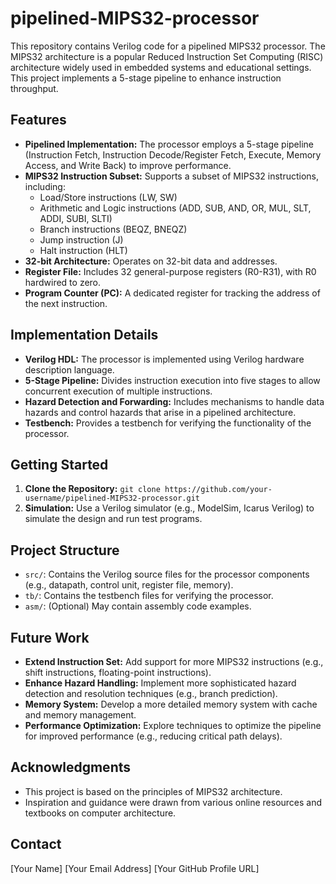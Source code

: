 # pipelined-MIPS32-processor

This repository contains Verilog code for a pipelined MIPS32 processor. The MIPS32 architecture is a popular Reduced Instruction Set Computing (RISC) architecture widely used in embedded systems and educational settings. This project implements a 5-stage pipeline to enhance instruction throughput.

## Features

* **Pipelined Implementation:**  The processor employs a 5-stage pipeline (Instruction Fetch, Instruction Decode/Register Fetch, Execute, Memory Access, and Write Back) to improve performance.
* **MIPS32 Instruction Subset:** Supports a subset of MIPS32 instructions, including:
    * Load/Store instructions (LW, SW)
    * Arithmetic and Logic instructions (ADD, SUB, AND, OR, MUL, SLT, ADDI, SUBI, SLTI)
    * Branch instructions (BEQZ, BNEQZ)
    * Jump instruction (J)
    * Halt instruction (HLT)
* **32-bit Architecture:**  Operates on 32-bit data and addresses.
* **Register File:**  Includes 32 general-purpose registers (R0-R31), with R0 hardwired to zero.
* **Program Counter (PC):**  A dedicated register for tracking the address of the next instruction.

## Implementation Details

* **Verilog HDL:** The processor is implemented using Verilog hardware description language.
* **5-Stage Pipeline:**  Divides instruction execution into five stages to allow concurrent execution of multiple instructions.
* **Hazard Detection and Forwarding:**  Includes mechanisms to handle data hazards and control hazards that arise in a pipelined architecture.
* **Testbench:** Provides a testbench for verifying the functionality of the processor.

## Getting Started

1. **Clone the Repository:** `git clone https://github.com/your-username/pipelined-MIPS32-processor.git`
2. **Simulation:** Use a Verilog simulator (e.g., ModelSim, Icarus Verilog) to simulate the design and run test programs.

## Project Structure

* `src/`: Contains the Verilog source files for the processor components (e.g., datapath, control unit, register file, memory).
* `tb/`: Contains the testbench files for verifying the processor.
* `asm/`:  (Optional) May contain assembly code examples.

## Future Work

* **Extend Instruction Set:**  Add support for more MIPS32 instructions (e.g., shift instructions, floating-point instructions).
* **Enhance Hazard Handling:** Implement more sophisticated hazard detection and resolution techniques (e.g., branch prediction).
* **Memory System:**  Develop a more detailed memory system with cache and memory management.
* **Performance Optimization:**  Explore techniques to optimize the pipeline for improved performance (e.g., reducing critical path delays).

## Acknowledgments

* This project is based on the principles of MIPS32 architecture.
* Inspiration and guidance were drawn from various online resources and textbooks on computer architecture.

## Contact

[Your Name]
[Your Email Address]
[Your GitHub Profile URL] 
